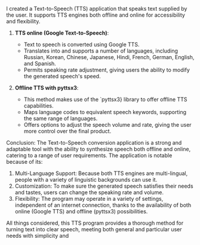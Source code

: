 
I created a Text-to-Speech (TTS) application that speaks text supplied by the user. It supports TTS engines both offline and online for accessibility and flexibility.

1. **TTS online (Google Text-to-Speech)**:
   - Text to speech is converted using Google TTS.
   - Translates into and supports a number of languages, including Russian, Korean, Chinese, Japanese, Hindi, French, German, English, and Spanish.
   - Permits speaking rate adjustment, giving users the ability to modify the generated speech's speed.

2. **Offline TTS with pyttsx3**:
   - This method makes use of the `pyttsx3} library to offer offline TTS capabilities.
   - Maps language codes to equivalent speech keywords, supporting the same range of languages.
   - Offers options to adjust the speech volume and rate, giving the user more control over the final product.

Conclusion:
The Text-to-Speech conversion application is a strong and adaptable tool with the ability to synthesize speech both offline and online, catering to a range of user requirements. 
The application is notable because of its:

1) Multi-Language Support: Because both TTS engines are multi-lingual, people with a variety of linguistic backgrounds can use it.
2) Customization: To make sure the generated speech satisfies their needs and tastes, users can change the speaking rate and volume.
3) Flexibility: The program may operate in a variety of settings, independent of an internet connection, thanks to the availability of both online (Google TTS) and offline (pyttsx3) possibilities.
   
All things considered, this TTS program provides a thorough method for turning text into clear speech, meeting both general and particular user needs with simplicity and

